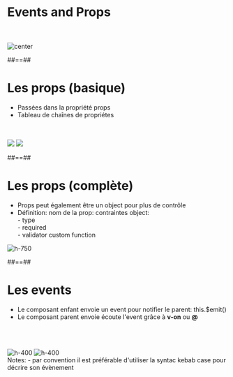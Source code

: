 <!-- .slide: class="sfeir-basic-slide" -->
# Events and Props
<br><br>
<img alt="center" src="assets/images/school/communication-components/communication_schema.png">

##==##

<!--.slide: class="sfeir-basic-slide" -->
# Les props (basique)
<div>
    <ul>
        <li>Passées dans la propriété props</li>
        <li>Tableau de chaînes de propriétes</li>
    </ul>
    <br><br>
    <div class="flex-row">
        <img src="assets/images/school/communication-components/template_child_props.png">
        <img src="assets/images/school/communication-components/template_parent_props.png">
    </div>
</div>

##==##

<!-- .slide: class="sfeir-basic-slide" -->
# Les props (complète)
<div class="flex-row">
    <ul>
        <li>Props peut également être un object pour plus de contrôle</li>
        <li>Définition: nom de la prop: contraintes object: <br>
            <div>- type</div>
            <div>- required</div>
            <div>- validator custom function</div>
        </li>
    </ul>
    <img alt="h-750" src="assets/images/school/communication-components/complete_props.png">
</div>

##==##

<!-- .slide: class="sfeir-basic-slide" -->
# Les events
<div>
    <ul>
        <li>Le composant enfant envoie un event pour notifier le parent: this.$emit()</li>
        <li>Le composant parent envoie écoute l'event grâce à <strong>v-on</strong> ou <strong>@</strong></li>
    </ul>
    <br><br><br>
    <div class="flex-row">
        <img alt="h-400" src="assets/images/school/communication-components/child_event.png">
        <img alt="h-400" src="assets/images/school/communication-components/parent_event.png">
    </div>
</div>
Notes:
 - par convention il est préférable d'utiliser la syntac kebab case pour décrire son évènement